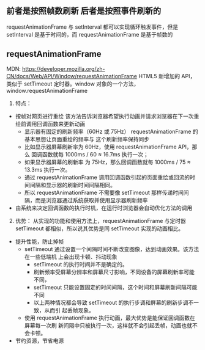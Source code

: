 ## 前者是按照帧数刷新 后者是按照事件刷新的

requestAnimationFrame 与 setInterval 都可以实现循环触发事件，但是 setInterval 是基于时间的，而 requestAnimationFrame 是基于帧数的

## requestAnimationFrame

MDN: https://developer.mozilla.org/zh-CN/docs/Web/API/Window/requestAnimationFrame
HTML5 新增加的 API，类似于 setTimeout 定时器。window 对象的一个方法， window.requestAnimationFrame

1. 特点：

- 按帧对网页进行重绘 该方法告诉浏览器希望执行动画并请求浏览器在下一次重 绘前调用回调函数来更新动画
  - 显示器有固定的刷新频率（60Hz 或 75Hz） requestAnimationFrame 的基本思想让页面重绘的频率与 这个刷新频率保持同步
  - 比如显示器屏幕刷新率为 60Hz，使用 requestAnimationFrame API，那么 回调函数就每 1000ms / 60 ≈ 16.7ms 执行一次；
  - 如果显示器屏幕的刷新率 为 75Hz，那么回调函数就每 1000ms / 75 ≈ 13.3ms 执行一次。
  - 通过 requestAnimationFrame 调用回调函数引起的页面重绘或回流的时间间隔和显示器的刷新时间间隔相同。
  - 所以 requestAnimationFrame 不需要像 setTimeout 那样传递时间间隔，而是浏览器通过系统获取并使用显示器刷新频率
- 由系统来决定回调函数的执行时机，在运行时浏览器会自动优化方法的调用

2. 优势：
   从实现的功能和使用方法上，requestAnimationFrame 与定时器 setTimeout 都相似，所以说其优势是同 setTimeout 实现的动画相比。

- 提升性能，防止掉帧
  - setTimeout 通过设置一个间隔时间不断改变图像，达到动画效果。该方法在一些低端机 上会出现卡顿、抖动现象
    - setTimeout 的执行时间并不是确定的。
    - 刷新频率受屏幕分辨率和屏幕尺寸影响，不同设备的屏幕刷新率可能不同，
    - setTimeout 只能设置固定的时间间隔，这个时间和屏幕刷新间隔可能不同
    - 以上两种情况都会导致 setTimeout 的执行步调和屏幕的刷新步调不一致，从而引 起丢帧现象。
  - 使用 requestAnimationFrame 执行动画，最大优势是能保证回调函数在屏幕每一次刷 新间隔中只被执行一次，这样就不会引起丢帧，动画也就不会卡顿。
- 节约资源，节省电源
